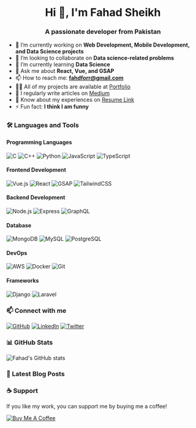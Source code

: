 <h1 align="center">Hi 👋, I'm Fahad Sheikh</h1>
<h3 align="center">A passionate developer from Pakistan</h3>

<!-- Work and Projects -->
- 🔭 I’m currently working on **Web Development, Mobile Development, and Data Science projects**
- 👯 I’m looking to collaborate on **Data science-related problems**
- 🌱 I’m currently learning **Data Science**
- 💬 Ask me about **React, Vue, and GSAP**
- 📫 How to reach me: **fahdforr@gmail.com**
- 👨‍💻 All of my projects are available at [Portfolio](https://fahadshahzad.me/)
- 📝 I regularly write articles on [Medium](https://medium.com/@fahdforr)
- 📄 Know about my experiences on [Resume Link](#)
- ⚡ Fun fact: **I think I am funny**

<!-- Skills Section -->
### 🛠️ Languages and Tools
#### Programming Languages
![C](https://img.shields.io/badge/-C-00599C?logo=c&logoColor=white)
![C++](https://img.shields.io/badge/-C++-00599C?logo=cplusplus&logoColor=white)
![Python](https://img.shields.io/badge/-Python-3776AB?logo=python&logoColor=white)
![JavaScript](https://img.shields.io/badge/-JavaScript-F7DF1E?logo=javascript&logoColor=black)
![TypeScript](https://img.shields.io/badge/-TypeScript-3178C6?logo=typescript&logoColor=white)

#### Frontend Development
![Vue.js](https://img.shields.io/badge/-Vue.js-4FC08D?logo=vue.js&logoColor=white)
![React](https://img.shields.io/badge/-React-61DAFB?logo=react&logoColor=white)
![GSAP](https://img.shields.io/badge/-GSAP-88CE02?logo=greensock&logoColor=black)
![TailwindCSS](https://img.shields.io/badge/-TailwindCSS-38B2AC?logo=tailwind-css&logoColor=white)

#### Backend Development
![Node.js](https://img.shields.io/badge/-Node.js-339933?logo=node.js&logoColor=white)
![Express](https://img.shields.io/badge/-Express-000000?logo=express&logoColor=white)
![GraphQL](https://img.shields.io/badge/-GraphQL-E10098?logo=graphql&logoColor=white)

#### Database
![MongoDB](https://img.shields.io/badge/-MongoDB-47A248?logo=mongodb&logoColor=white)
![MySQL](https://img.shields.io/badge/-MySQL-4479A1?logo=mysql&logoColor=white)
![PostgreSQL](https://img.shields.io/badge/-PostgreSQL-4169E1?logo=postgresql&logoColor=white)

#### DevOps
![AWS](https://img.shields.io/badge/-AWS-232F3E?logo=amazon-aws&logoColor=white)
![Docker](https://img.shields.io/badge/-Docker-2496ED?logo=docker&logoColor=white)
![Git](https://img.shields.io/badge/-Git-F05032?logo=git&logoColor=white)

#### Frameworks
![Django](https://img.shields.io/badge/-Django-092E20?logo=django&logoColor=white)
![Laravel](https://img.shields.io/badge/-Laravel-FF2D20?logo=laravel&logoColor=white)

<!-- Social Links -->
### 📫 Connect with me
[![GitHub](https://img.shields.io/badge/GitHub-%23121011.svg?logo=github&logoColor=white)](https://github.com/your-github-username)
[![LinkedIn](https://img.shields.io/badge/LinkedIn-%230077B5.svg?logo=linkedin&logoColor=white)](https://linkedin.com/in/your-linkedin-username)
[![Twitter](https://img.shields.io/badge/Twitter-%231DA1F2.svg?logo=twitter&logoColor=white)](https://twitter.com/your-twitter-username)

<!-- GitHub Stats -->
### 📊 GitHub Stats
![Fahad's GitHub stats](https://github-readme-stats.vercel.app/api?username=your-github-username&show_icons=true&theme=radical)

<!-- Dynamic Section for Blogs -->
### 📖 Latest Blog Posts
<!-- BLOG-POST-LIST:START -->
<!-- BLOG-POST-LIST:END -->

<!-- Support -->
### ☕ Support
If you like my work, you can support me by buying me a coffee!

[![Buy Me A Coffee](https://img.shields.io/badge/-Buy%20Me%20a%20Coffee-FFDD00?logo=buy-me-a-coffee&logoColor=black)](https://www.buymeacoffee.com/fahadsheikh)
